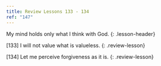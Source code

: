 ```yaml
---
title: Review Lessons 133 - 134
ref: "147"
---
```


My mind holds only what I think with God.
{: .lesson-header}

\[133\] I will not value what is valueless.
{: .review-lesson}

\[134\] Let me perceive forgiveness as it is.
{: .review-lesson}

